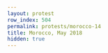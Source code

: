 ```yaml
---
layout: protest
row_index: 504
permalink: protests/morocco-14
title: Morocco, May 2018
hidden: true
---
```

